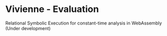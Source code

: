 # Vivienne - Evaluation
Relational Symbolic Execution for constant-time analysis in WebAssembly (Under development)
